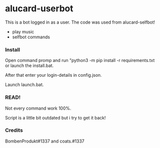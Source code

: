 # alucard-userbot
This is a bot logged in as a user. The code was used from alucard-selfbot!
- play music
- selfbot commands

### Install
Open command promp and run "python3 -m pip install -r requirements.txt or launch the install.bat.

After that enter your login-details in config.json.

Launch launch.bat.

### READ!
Not every command work 100%.

Script is a little bit outdated but i try to get it back!
### Credits
BombenProdukt#1337 and coats.#1337

